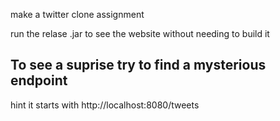 make a twitter clone assignment

run the relase .jar to see the website without needing to build it


## To see a suprise try to find a mysterious endpoint
hint it starts with http://localhost:8080/tweets
